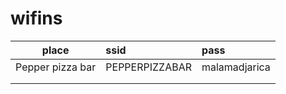 # wifins

| place | ssid | pass|
|---|:---|:---|
| Pepper pizza bar | PEPPERPIZZABAR | malamadjarica  |
|   |   |   |
|   |   |   |
